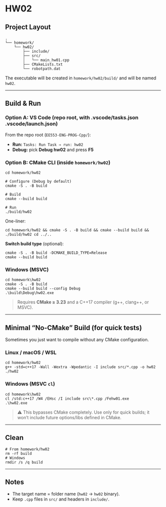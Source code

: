 # HW02

## Project Layout

```
.
└── homework/
    └── hw02/
        ├── include/
        ├── src/
        │   └── main_hw01.cpp
        ├── CMakeLists.txt
        └── robotpath.dat
```

The executable will be created in `homework/hw02/build/` and will be named `hw02`.

---

## Build & Run

### Option A: VS Code (repo root, with .vscode/tasks.json .vscode/launch.json)

From the repo root (`EE553-ENG-PROG-Cpp/`):

- **Run:** `Tasks: Run Task → run: hw02`
- **Debug:** pick **Debug hw02** and press **F5**

### Option B: CMake CLI (inside `homework/hw02`)

```
cd homework/hw02

# Configure (Debug by default)
cmake -S . -B build

# Build
cmake --build build

# Run
./build/hw02
```

One-liner:

```
cd homework/hw02 && cmake -S . -B build && cmake --build build && ./build/hw02 cd ../..
```

**Switch build type** (optional):

```
cmake -S . -B build -DCMAKE_BUILD_TYPE=Release
cmake --build build
```

### Windows (MSVC)

```
cd homework\hw02
cmake -S . -B build
cmake --build build --config Debug
.\build\Debug\hw02.exe
```

> Requires **CMake ≥ 3.23** and a C++17 compiler (g++, clang++, or MSVC).

---

## Minimal “No-CMake” Build (for quick tests)

Sometimes you just want to compile without any CMake configuration.

### Linux / macOS / WSL

```
cd homework/hw02
g++ -std=c++17 -Wall -Wextra -Wpedantic -I include src/*.cpp -o hw02
./hw02
```

### Windows (MSVC `cl`)

```
cd homework\hw02
cl /std:c++17 /W4 /EHsc /I include src\*.cpp /Fehw01.exe
.\hw02.exe
```

> ⚠️ This bypasses CMake completely. Use only for quick builds; it won’t include future options/libs defined in CMake.

---

## Clean

```
# From homework/hw02
rm -rf build
# Windows
rmdir /s /q build
```

---

## Notes

- The target name = folder name (`hw02` → `hw02` binary).
- Keep `.cpp` files in `src/` and headers in `include/`.
